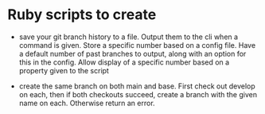 Ruby scripts to create
======================

-   save your git branch history to a file. Output them to the cli when a command is given. 
    Store a specific number based on a config file. Have a default number of past branches to
    output, along with an option for this in the config. Allow display of a specific number based
    on a property given to the script

-   create the same branch on both main and base. First check out develop on each, then if both 
    checkouts succeed, create a branch with the given name on each. Otherwise return an error.
